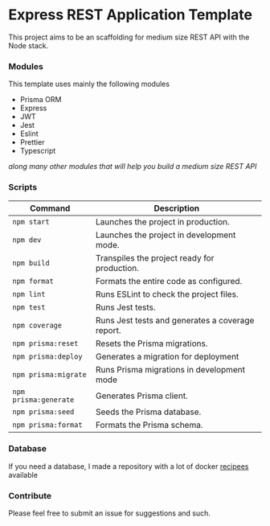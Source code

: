 # Express REST Application Template
This project aims to be an scaffolding for medium size REST API with the Node stack.

### Modules
This template uses mainly the following modules
- Prisma ORM
- Express
- JWT
- Jest
- Eslint
- Prettier
- Typescript

*along many other modules that will help you build a medium size REST API*
### Scripts
| Command                | Description                                      |
| ---------------------- | ------------------------------------------------ |
| `npm start`           | Launches the project in production.              |
| `npm dev`             | Launches the project in development mode.        |
| `npm build`           | Transpiles the project ready for production.     |
| `npm format`          | Formats the entire code as configured.           |
| `npm lint`            | Runs ESLint to check the project files.          |
| `npm test`            | Runs Jest tests.                                 |
| `npm coverage`        | Runs Jest tests and generates a coverage report. |
| `npm prisma:reset`    | Resets the Prisma migrations.                    |
| `npm prisma:deploy`   | Generates a migration for deployment             |
| `npm prisma:migrate`  | Runs Prisma migrations in development mode       |
| `npm prisma:generate` | Generates Prisma client.                         |
| `npm prisma:seed`     | Seeds the Prisma database.                       |
| `npm prisma:format`   | Formats the Prisma schema.                       |

### Database
If you need a database, I made a repository with a lot of docker [recipees](https://github.com/rdev32/dockerfiles) available

### Contribute
Please feel free to submit an issue for suggestions and such.
